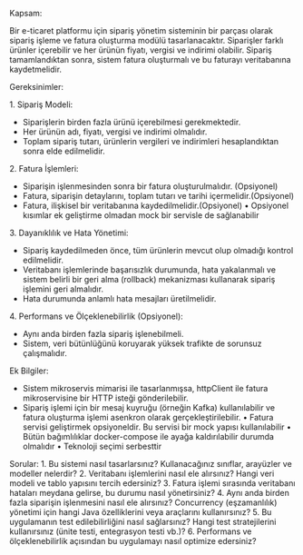 Kapsam:

Bir e-ticaret platformu için sipariş yönetim sisteminin bir parçası olarak sipariş işleme ve fatura oluşturma modülü tasarlanacaktır. Siparişler farklı ürünler içerebilir ve her ürünün fiyatı, vergisi ve indirimi olabilir. Sipariş tamamlandıktan sonra, sistem fatura oluşturmalı ve bu faturayı veritabanına kaydetmelidir.

Gereksinimler:

1.⁠ ⁠Sipariş Modeli:

- Siparişlerin birden fazla ürünü içerebilmesi gerekmektedir.
- Her ürünün adı, fiyatı, vergisi ve indirimi olmalıdır.
- Toplam sipariş tutarı, ürünlerin vergileri ve indirimleri hesaplandıktan sonra elde edilmelidir.

2.⁠ ⁠Fatura İşlemleri:

- Siparişin işlenmesinden sonra bir fatura oluşturulmalıdır. (Opsiyonel)
- Fatura, siparişin detaylarını, toplam tutarı ve tarihi içermelidir.(Opsiyonel)
- Fatura, ilişkisel bir veritabanına kaydedilmelidir.(Opsiyonel)
  •⁠ ⁠Opsiyonel kısımlar ek geliştirme olmadan mock bir servisle de sağlanabilir

3.⁠ ⁠Dayanıklılık ve Hata Yönetimi:

- Sipariş kaydedilmeden önce, tüm ürünlerin mevcut olup olmadığı kontrol edilmelidir.
- Veritabanı işlemlerinde başarısızlık durumunda, hata yakalanmalı ve sistem belirli bir geri alma (rollback) mekanizması kullanarak sipariş işlemini geri almalıdır.
- Hata durumunda anlamlı hata mesajları üretilmelidir.

4.⁠ ⁠Performans ve Ölçeklenebilirlik (Opsiyonel):

- Aynı anda birden fazla sipariş işlenebilmeli.
- Sistem, veri bütünlüğünü koruyarak yüksek trafikte de sorunsuz çalışmalıdır.

Ek Bilgiler:

- Sistem mikroservis mimarisi ile tasarlanmışsa, httpClient ile fatura mikroservisine bir HTTP isteği gönderilebilir.
- Sipariş işlemi için bir mesaj kuyruğu (örneğin Kafka) kullanılabilir ve fatura oluşturma işlemi asenkron olarak gerçekleştirilebilir.
  •⁠ ⁠Fatura servisi geliştirmek opsiyoneldir. Bu servisi bir mock yapısı kullanılabilir
  •⁠ ⁠Bütün bağımlılıklar docker-compose ile ayağa kaldırılabilir durumda olmalıdır
  •⁠ ⁠Teknoloji seçimi serbesttir

Sorular:
1.⁠ ⁠Bu sistemi nasıl tasarlarsınız? Kullanacağınız sınıflar, arayüzler ve modeller nelerdir?
2.⁠ ⁠Veritabanı işlemlerini nasıl ele alırsınız? Hangi veri modeli ve tablo yapısını tercih edersiniz?
3.⁠ ⁠Fatura işlemi sırasında veritabanı hataları meydana gelirse, bu durumu nasıl yönetirsiniz?
4.⁠ ⁠Aynı anda birden fazla siparişin işlenmesini nasıl ele alırsınız? Concurrency (eşzamanlılık) yönetimi için hangi Java özelliklerini veya araçlarını kullanırsınız?
5.⁠ ⁠Bu uygulamanın test edilebilirliğini nasıl sağlarsınız? Hangi test stratejilerini kullanırsınız (ünite testi, entegrasyon testi vb.)?
6.⁠ ⁠Performans ve ölçeklenebilirlik açısından bu uygulamayı nasıl optimize edersiniz?
